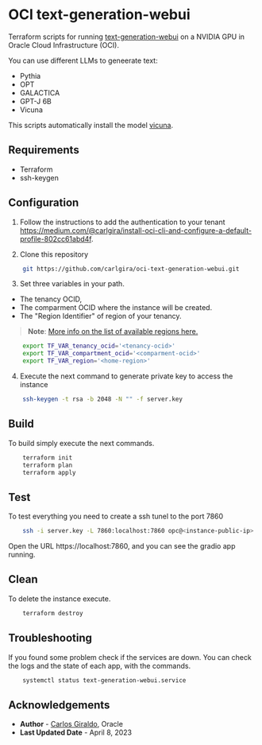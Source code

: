 # OCI text-generation-webui
Terraform scripts for running [text-generation-webui](https://github.com/oobabooga/text-generation-webui) on a NVIDIA GPU in Oracle Cloud Infrastructure (OCI). 

You can use different LLMs to geneerate text:

- Pythia
- OPT
- GALACTICA
- GPT-J 6B
- Vicuna

This scripts automatically install the model [vicuna](https://huggingface.co/anon8231489123/vicuna-13b-GPTQ-4bit-128g).

## Requirements
- Terraform
- ssh-keygen

## Configuration

1. Follow the instructions to add the authentication to your tenant https://medium.com/@carlgira/install-oci-cli-and-configure-a-default-profile-802cc61abd4f.

2. Clone this repository
```bash
    git https://github.com/carlgira/oci-text-generation-webui.git
```

3. Set three variables in your path. 
- The tenancy OCID, 
- The comparment OCID where the instance will be created.
- The "Region Identifier" of region of your tenancy. 
> **Note**: [More info on the list of available regions here.](https://docs.oracle.com/en-us/iaas/Content/General/Concepts/regions.htm)

```bash
    export TF_VAR_tenancy_ocid='<tenancy-ocid>'
    export TF_VAR_compartment_ocid='<comparment-ocid>'
    export TF_VAR_region='<home-region>'
```

4. Execute the next command to generate private key to access the instance
```bash
    ssh-keygen -t rsa -b 2048 -N "" -f server.key
```

## Build
To build simply execute the next commands. 
```bash
    terraform init
    terraform plan
    terraform apply
```
## Test
To test everything you need to create a ssh tunel to the port 7860

```bash
    ssh -i server.key -L 7860:localhost:7860 opc@<instance-public-ip>
```

Open the URL https://localhost:7860, and you can see the gradio app running.

## Clean
To delete the instance execute.
```bash
    terraform destroy
```

## Troubleshooting
If you found some problem check if the services are down. You can check the logs and the state of each app, with the commands.

```bash
    systemctl status text-generation-webui.service
```

## Acknowledgements

* **Author** - [Carlos Giraldo](https://www.linkedin.com/in/carlos-giraldo-a79b073b/), Oracle
* **Last Updated Date** - April 8, 2023